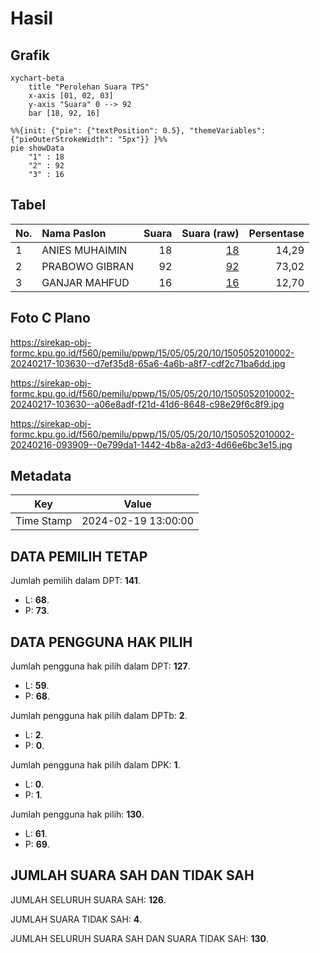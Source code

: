 # Hasil

## Grafik

```mermaid
xychart-beta
    title "Perolehan Suara TPS"
    x-axis [01, 02, 03]
    y-axis "Suara" 0 --> 92
    bar [18, 92, 16]
```

```mermaid
%%{init: {"pie": {"textPosition": 0.5}, "themeVariables": {"pieOuterStrokeWidth": "5px"}} }%%
pie showData
    "1" : 18
    "2" : 92
    "3" : 16
```

## Tabel

| No. | Nama Paslon    | Suara | Suara (raw) | Persentase |
|:--- |:-------------- | -----:| -----------:| ----------:|
| 1   | ANIES MUHAIMIN | 18    | [18][p-1]   | 14,29      |
| 2   | PRABOWO GIBRAN | 92    | [92][p-2]   | 73,02      |
| 3   | GANJAR MAHFUD  | 16    | [16][p-3]   | 12,70      |


[p-1]: https://github.com/gigit-pemilu/pemilu-2024-15-jambi/blob/main/pilpres/hitung-suara/sub/15-jambi/sub/05--muaro-jambi/sub/05-mestong/sub/2010-baru/sub/002-tps/sub/paslon-1.txt
[p-2]: https://github.com/gigit-pemilu/pemilu-2024-15-jambi/blob/main/pilpres/hitung-suara/sub/15-jambi/sub/05--muaro-jambi/sub/05-mestong/sub/2010-baru/sub/002-tps/sub/paslon-2.txt
[p-3]: https://github.com/gigit-pemilu/pemilu-2024-15-jambi/blob/main/pilpres/hitung-suara/sub/15-jambi/sub/05--muaro-jambi/sub/05-mestong/sub/2010-baru/sub/002-tps/sub/paslon-3.txt

## Foto C Plano

https://sirekap-obj-formc.kpu.go.id/f560/pemilu/ppwp/15/05/05/20/10/1505052010002-20240217-103630--d7ef35d8-65a6-4a6b-a8f7-cdf2c71ba6dd.jpg

https://sirekap-obj-formc.kpu.go.id/f560/pemilu/ppwp/15/05/05/20/10/1505052010002-20240217-103630--a06e8adf-f21d-41d6-8648-c98e29f6c8f9.jpg

https://sirekap-obj-formc.kpu.go.id/f560/pemilu/ppwp/15/05/05/20/10/1505052010002-20240216-093909--0e799da1-1442-4b8a-a2d3-4d66e6bc3e15.jpg


## Metadata

| Key        | Value               |
| ---------- | ------------------- |
| Time Stamp | 2024-02-19 13:00:00 |


## DATA PEMILIH TETAP

Jumlah pemilih dalam DPT: **141**.
 * L: **68**.
 * P: **73**.

## DATA PENGGUNA HAK PILIH

Jumlah pengguna hak pilih dalam DPT: **127**.
 * L: **59**.
 * P: **68**.

Jumlah pengguna hak pilih dalam DPTb: **2**.
 * L: **2**.
 * P: **0**.

Jumlah pengguna hak pilih dalam DPK: **1**.
 * L: **0**.
 * P: **1**.

Jumlah pengguna hak pilih: **130**.
 * L: **61**.
 * P: **69**.

## JUMLAH SUARA SAH DAN TIDAK SAH

JUMLAH SELURUH SUARA SAH: **126**.

JUMLAH SUARA TIDAK SAH: **4**.

JUMLAH SELURUH SUARA SAH DAN SUARA TIDAK SAH: **130**.


